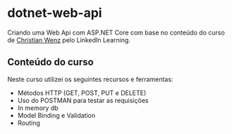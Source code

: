# dotnet-web-api

Criando uma Web Api com ASP.NET Core com base no conteúdo do curso de <a href="https://www.linkedin.com/in/christianwenz/" target="_blank">Christian Wenz</a> pelo LinkedIn Learning.

## Conteúdo do curso

Neste curso utilizei os seguintes recursos e ferramentas:
<ul>
  <li>Métodos HTTP (GET, POST, PUT e DELETE)</li>
  <li>Uso do POSTMAN para testar as requisições</li>
  <li>In memory db</li>
  <li>Model Binding e Validation</li>
  <li>Routing</li>
</ul>
